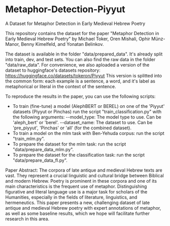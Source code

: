 # Metaphor-Detection-Piyyut
A Dataset for Metaphor Detection in Early Medieval Hebrew Poetry

This repository contains the dataset for the paper "Metaphor Detection in Early Medieval Hebrew Poetry" by 
Michael Toker, Oren Mishali, Ophir Münz-Manor, Benny Kimelfeld, and Yonatan Belinkov.

The dataset is available in the folder "data/prepared_data". It's already split into train, dev, and test sets.
You can also find the raw data in the folder "data/raw_data".
For convenience, we also aploaded a version of the dataset to huggingface's datasets repository: 
https://huggingface.co/datasets/tokeron/Piyyut
This version is splitted into the common form:
each example is a sentence, a word, and it's label as metaphorical or literal in the context of the sentence.

To reproduce the results in the paper, you can use the following scripts:
- To train (fine-tune) a model (AlephBERT or BEREL) on one of the 'Piyyut' datasets (Piyyut or Pinchas)
  run the script "train_classification.py" with the following arguments:
  --model_type: The model type to use. Can be 'aleph_bert' or 'berel'.
  --dataset_name: The dataset to use. Can be 'pre_piyyut', 'Pinchas' or 'all' (for the combined dataset).
- To train a model on the mlm task with Ben-Yehuda corpus:
  run the script "train_mlm.py".
- To prepare the dataset for the mlm task:
  run the script "data/prepare_data_mlm.py".
- To prepare the dataset for the classification task:
  run the script "data/prepare_data_fl.py".


Paper Abstract: The corpora of late antique and medieval Hebrew texts are vast. They represent a crucial linguistic and cultural bridge between Biblical and modern Hebrew. 
Poetry is prominent in these corpora and one of its main characteristics is the frequent use of metaphor. Distinguishing figurative and literal language use is a major task for scholars of the Humanities, especially in the fields of literature, linguistics, and hermeneutics.
This paper presents a new, challenging dataset of late antique and medieval Hebrew poetry with expert annotations of metaphor, as well as some baseline results, which we hope will facilitate further research in this area.